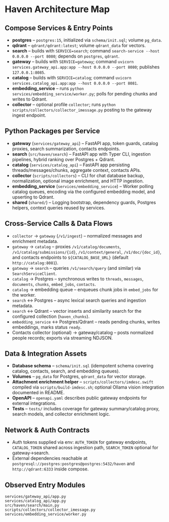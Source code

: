 # Haven Architecture Map

## Compose Services & Entry Points
- **postgres** – `postgres:15`, initialized via `schema/init.sql`; volume `pg_data`.
- **qdrant** – `qdrant/qdrant:latest`; volume `qdrant_data` for vectors.
- **search** – builds with `SERVICE=search`; command `search-service --host 0.0.0.0 --port 8080`; depends on `postgres`, `qdrant`.
- **gateway** – builds with `SERVICE=gateway`; command `uvicorn services.gateway_api.app:app --host 0.0.0.0 --port 8080`; publishes `127.0.0.1:8085`.
- **catalog** – builds with `SERVICE=catalog`; command `uvicorn services.catalog_api.app:app --host 0.0.0.0 --port 8081`.
- **embedding_service** – runs `python services/embedding_service/worker.py`; polls for pending chunks and writes to Qdrant.
- **collector** – optional profile `collector`; runs `python scripts/collectors/collector_imessage.py` posting to the gateway ingest endpoint.

## Python Packages per Service
- **gateway** (`services/gateway_api`) – FastAPI app, token guards, catalog proxies, search summarization, contacts endpoints.
- **search** (`src/haven/search`) – FastAPI app with Typer CLI, ingestion pipelines, hybrid ranking over Postgres + Qdrant.
- **catalog** (`services/catalog_api`) – FastAPI app persisting threads/messages/chunks, aggregate context, contacts APIs.
- **collector** (`scripts/collectors`) – CLI for chat database backup, normalization, optional image enrichment, and HTTP ingestion.
- **embedding_service** (`services/embedding_service`) – Worker polling catalog queues, encoding via the configured embedding model, and upserting to Qdrant.
- **shared** (`shared/`) – Logging bootstrap, dependency guards, Postgres helpers, context queries reused by services.

## Cross-Service Calls & Data Flows
- `collector` → `gateway` (`/v1/ingest`) – normalized messages and enrichment metadata.
- `gateway` → `catalog` – proxies `/v1/catalog/documents`, `/v1/catalog/submissions/{id}`, `/v1/context/general`, `/v1/doc/{doc_id}`, and contacts endpoints to `${CATALOG_BASE_URL}` (default `http://catalog:8081`).
- `gateway` → `search` – queries `/v1/search/query` (and similar) via `SearchServiceClient`.
- `catalog` → Postgres – synchronous writes to `threads`, `messages`, `documents`, `chunks`, `embed_jobs`, `contacts`.
- `catalog` → embedding queue – enqueues chunk jobs in `embed_jobs` for the worker.
- `search` ↔ Postgres – async lexical search queries and ingestion metadata.
- `search` ↔ Qdrant – vector inserts and similarity search for the configured collection (`haven_chunks`).
- `embedding_service` ↔ Postgres/Qdrant – reads pending chunks, writes embeddings, marks status `ready`.
- Contacts collector (optional) → gateway/catalog – posts normalized people records; exports via streaming NDJSON.

## Data & Integration Assets
- **Database schema** – `schema/init.sql` (idempotent schema covering catalog, contacts, search, and embedding queues).
- **Volumes** – `pg_data` for Postgres, `qdrant_data` for vector storage.
- **Attachment enrichment helper** – `scripts/collectors/imdesc.swift` compiled via `scripts/build-imdesc.sh`; optional Ollama vision integration documented in README.
- **OpenAPI** – `openapi.yaml` describes public gateway endpoints for external integrations.
- **Tests** – `tests/` includes coverage for gateway summary/catalog proxy, search models, and collector enrichment logic.

## Network & Auth Contracts
- Auth tokens supplied via env: `AUTH_TOKEN` for gateway endpoints, `CATALOG_TOKEN` shared across ingestion path, `SEARCH_TOKEN` optional for gateway→search.
- External dependencies reachable at `postgresql://postgres:postgres@postgres:5432/haven` and `http://qdrant:6333` inside compose.

## Observed Entry Modules
```
services/gateway_api/app.py
services/catalog_api/app.py
src/haven/search/main.py
scripts/collectors/collector_imessage.py
services/embedding_service/worker.py
```

